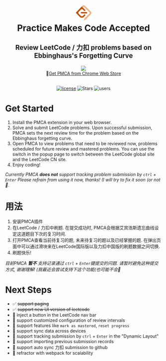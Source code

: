 



<h1 align="center">
  <img src="assets/logo2.png" style="width: 10%;" />
  <br>
    <B>P</B>ractice <B>M</B>akes <B>C</B>ode <B>A</B>ccepted
  <br>
</h1>


<h2 align="center">
     Review LeetCode / 力扣 problems based on Ebbinghaus's Forgetting Curve
</h2>

<div align="center">
  <a href="https://chrome.google.com/webstore/detail/pmca/nojegmfgpgdicmogicikihalccihhkid">
    <img align="center" src="https://github.com/HaolinZhong/PMCA/assets/90407167/89482e5f-d9f4-4d30-8bd5-bbe291670dd1" />
  </a>
</div>
<div align="center">
🔗<a href="https://chrome.google.com/webstore/detail/pmca/nojegmfgpgdicmogicikihalccihhkid">Get PMCA from Chrome Web Store</a>
</div>

<br>

<div align="center">

  [<img src="https://img.shields.io/badge/license-MIT-green.svg" alt="license"/>](https://github.com/HaolinZhong/PMCA/blob/main/LICENSE)
  ![Stars](https://img.shields.io/github/stars/HaolinZhong/PMCA)
  <img src="https://img.shields.io/chrome-web-store/d/nojegmfgpgdicmogicikihalccihhkid.svg" alt="users">
</div>



# Get Started

1. Install the PMCA extension in your web browser.
2. Solve and submit LeetCode problems. Upon successful submission, PMCA sets the next review time for the problem based on the Ebbinghaus forgetting curve.
3. Open PMCA to view problems that need to be reviewed now, problems scheduled for future review and mastered problems. You can use the switch in the popup page to switch between the LeetCode global site and the LeetCode CN site.
4. Enjoy coding!

_Currently PMCA __does not__ support tracking problem submission by `ctrl` + `Enter` Please refrain from using it now, thanks! (I will try to fix it soon (or not 🤡_. 

# 用法
1. 安装PMCA插件
2. 在LeetCode / 力扣中刷题. 在提交成功时, PMCA会根据艾宾浩斯遗忘曲线设定这道题目下次的复习时间.
3. 打开PMCA查看当前待复习的题, 未来待复习的题以及已经掌握的题. 在弹出页面中可以通过滑块来在LeetCode国际版以及力扣中国版的刷题数据之间切换.
4. 刷题快乐!

_目前PMCA __暂不__ 支持记录通过 `ctrl` + `Enter`键提交的问题. 请暂时避免这种提交方式, 谢谢理解! (我最近会尝试支持下这个功能(也可能不会🤡_

# Next Steps
- ✅ ~~support paging~~
- ✅ ~~support new UI version of leetcode~~
- 🔲 inject a button in the LeetCode nav bar
- 🔲 support customized configuration of review intervals
- 🔲 support features like `mark as mastered`, `reset progress` 
- 🔲 support sync data across devices 
- 🔲 support tracking submission by `ctrl` + `Enter` in the "Dynamic Layout"
- 🔲 support importing previous submission records
- 🔲 support auto sync 力扣 submission to github
- 🔲 refractor with webpack for scalability
